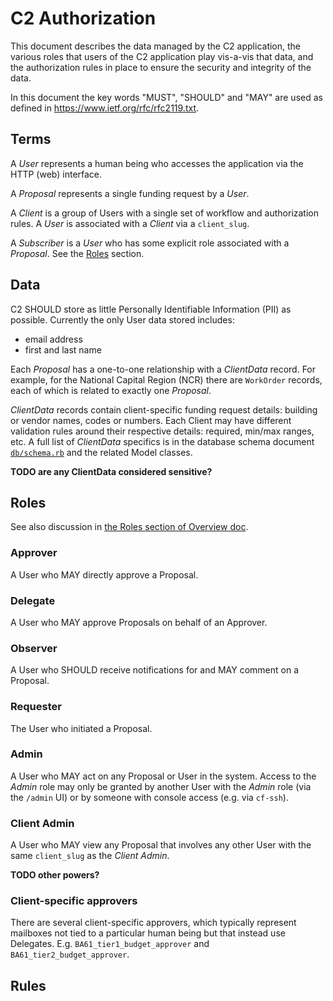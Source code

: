# C2 Authorization

This document describes the data managed by the C2 application,
the various roles that users of the C2 application play vis-a-vis 
that data, and the authorization rules in place to 
ensure the security and integrity of the data.

In this document the key words "MUST", "SHOULD" and "MAY" are used
as defined in https://www.ietf.org/rfc/rfc2119.txt.

## Terms

A *User* represents a human being who accesses the application via the HTTP (web)
interface.

A *Proposal* represents a single funding request by a *User*.

A *Client* is a group of Users with a single set of workflow and authorization rules.
A *User* is associated with a *Client* via a `client_slug`.

A *Subscriber* is a *User* who has some explicit role associated with a *Proposal*. See
the [Roles](#roles) section.

## Data

C2 SHOULD store as little Personally Identifiable Information (PII) as possible.
Currently the only User data stored includes:

* email address
* first and last name

Each *Proposal* has a one-to-one relationship with a *ClientData* record. For example,
for the National Capital Region (NCR) there are `WorkOrder` records, each of which is
related to exactly one *Proposal*.

*ClientData* records contain client-specific funding request details: building or vendor
names, codes or numbers. Each Client may have different validation rules around their
respective details: required, min/max ranges, etc. A full list of *ClientData* specifics
is in the database schema document [`db/schema.rb`](../db/schema.rb) and the related Model
classes.

**TODO are any ClientData considered sensitive?**

## Roles

See also discussion in [the Roles section of Overview doc](overview.md#roles).

### Approver

A User who MAY directly approve a Proposal.

### Delegate

A User who MAY approve Proposals on behalf of an Approver.

### Observer

A User who SHOULD receive notifications for and MAY comment on a Proposal.

### Requester

The User who initiated a Proposal.

### Admin

A User who MAY act on any Proposal or User in the system. Access to the *Admin* role
may only be granted by another User with the *Admin* role (via the `/admin` UI) or by
someone with console access (e.g. via `cf-ssh`).

### Client Admin

A User who MAY view any Proposal that involves any other User with the same `client_slug`
as the *Client Admin*.

**TODO other powers?**

### Client-specific approvers

There are several client-specific approvers, which typically represent mailboxes not tied
to a particular human being but that instead use Delegates. E.g. `BA61_tier1_budget_approver`
and `BA61_tier2_budget_approver`.

## Rules


